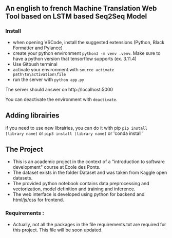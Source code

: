 ## An english to french Machine Translation Web Tool based on LSTM based Seq2Seq Model

### Install
- when opening VSCode, install the suggested extensions (Python, Black Formatter and Pylance)
- create your python environment `python3 -m venv .venv`. Make sure to have a python version that tensorflow supports (ex. 3.11.4)
- Use Gitbush terminal
- activate your environment with `source activate path\to\activation\file`
- run the server with `python app.py`

The server should answer on http://localhost:5000

You can deactivate the environment with `deactivate`.

## Adding librairies
if you need to use new librairies, you can do it with pip
`pip install [library name]` or `pip3 install [library name]` or 'conda install'


## The Project
- This is an academic project in the context of a "introduction to software development" course at Ecole des Ponts.
- The dataset exists in the folder Dataset and was taken from Kaggle open datasets.
- The provided python notebook contains data preprocessing and vectorization, model definition and training and inference.
- The web interface is developed using python for backend and html/js/css for frontend.

### Requirements :
- Actually, not all the packages in the file requirements.txt are required for this project. This file will be soon updated.
